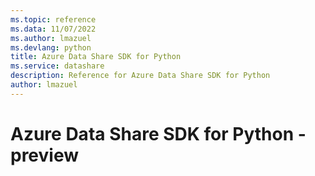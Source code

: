 ```yaml
---
ms.topic: reference
ms.data: 11/07/2022
ms.author: lmazuel
ms.devlang: python
title: Azure Data Share SDK for Python
ms.service: datashare
description: Reference for Azure Data Share SDK for Python
author: lmazuel
---
```

# Azure Data Share SDK for Python - preview